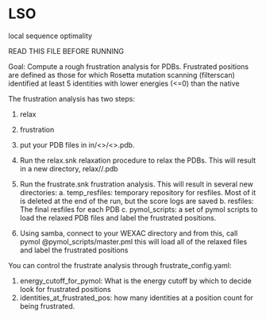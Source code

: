 # LSO
local sequence optimality


READ THIS FILE BEFORE RUNNING

Goal: Compute a rough frustration analysis for PDBs. Frustrated positions
are defined as those for which Rosetta mutation scanning (filterscan)
identified at least 5 identities with lower energies (<=0) than the native

The frustration analysis has two steps:
1. relax
2. frustration

1. put your PDB files in in/<<my dir>>/<<PDB>>.pdb.
2. Run the relax.snk relaxation procedure to relax the PDBs. This
   will result in a new directory, relax/<my dir>/<PDB>.pdb
3. Run the frustrate.snk frustration analysis. This will result in several
   new directories:
   a. temp_resfiles: temporary repository for resfiles. Most of it is deleted
      at the end of the run, but the score logs are saved
   b. resfiles: The final resfiles for each PDB
   c. pymol_scripts: a set of pymol scripts to load the relaxed PDB files
      and label the frustrated positions.
4. Using samba, connect to your WEXAC directory and from this, call
   pymol @pymol_scripts/master.pml
   this will load all of the relaxed files and label the frustrated positions

You can control the frustrate analysis through frustrate_config.yaml:
1. energy_cutoff_for_pymol: What is the energy cutoff by which to decide look
   for frustrated positions
2. identities_at_frustrated_pos: how many identities at a position count for
   being frustrated.
